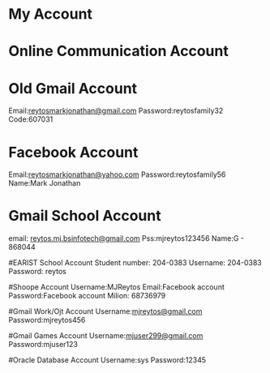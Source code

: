 # My Account

# Online Communication Account
# Old Gmail Account
Email:reytosmarkjonathan@gmail.com
Password:reytosfamily32
Code:607031

# Facebook Account
Email:reytosmarkjonathan@yahoo.com
Password:reytosfamily56
Name:Mark Jonathan

# Gmail School Account
email: reytos.mj.bsinfotech@gmail.com
Pss:mjreytos123456
Name:G - 868044

#EARIST School Account
Student number: 204-0383
Username: 204-0383
Password: reytos

#Shoope Account
Username:MJReytos
Email:Facebook account 
Password:Facebook account 
Milion: 68736979

#Gmail Work/Ojt Account
Username:mjreytos@gmail.com
Password:mjreytos456

#Gmail Games Account
Username:mjuser299@gmail.com
Password:mjuser123

#Oracle Database Account
Username:sys
Password:12345